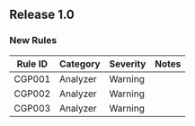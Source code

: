 ﻿## Release 1.0

### New Rules

Rule ID | Category | Severity | Notes
--------|----------|----------|--------------------
CGP001  | Analyzer | Warning  | 
CGP002  | Analyzer | Warning  | 
CGP003  | Analyzer | Warning  | 
